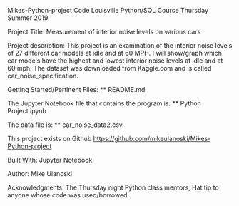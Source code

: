 Mikes-Python-project
Code Louisville Python/SQL Course Thursday Summer 2019.

Project Title: Measurement of interior noise levels on various cars

Project description:
This project is an examination of the interior noise levels of 27 different car models at idle and at 60 MPH.
I will show/graph which car models have the highest and lowest interior noise levels at idle and at 60 mph.
The dataset was downloaded from Kaggle.com and is called car_noise_specification.

Getting Started/Pertinent Files:
** README.md

The Jupyter Notebook file that contains the program is:
** Python Project.ipynb

The data file is:
** car_noise_data2.csv

This project exists on Github https://github.com/mikeulanoski/Mikes-Python-project

Built With:
Jupyter Notebook

Author:
Mike Ulanoski

Acknowledgments:
The Thursday night Python class mentors,
Hat tip to anyone whose code was used/borrowed.

